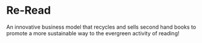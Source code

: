 # Re-Read
An innovative business model that recycles and sells second hand books to promote a more sustainable way to the evergreen activity of reading!
